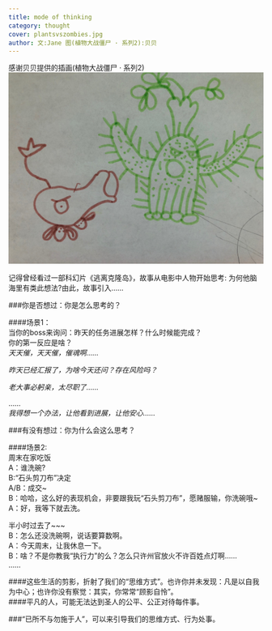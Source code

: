 ```yaml
---
title: mode of thinking
category: thought
cover: plantsvszombies.jpg
author: 文:Jane 图(植物大战僵尸 · 系列2):贝贝
---
```


感谢贝贝提供的插画(植物大战僵尸 · 系列2)
![](./plantsvszombies.jpg)
     
记得曾经看过一部科幻片《逃离克隆岛》，故事从电影中人物开始思考: 为何他脑海里有类此想法?由此，故事引入……       
       
###你是否想过：你是怎么思考的？    
       
####场景1：    
当你的boss来询问：昨天的任务进展怎样？什么时候能完成？    
你的第一反应是啥？    
_天天催，天天催，催魂啊……_    
     
_昨天已经汇报了，为啥今天还问？存在风险吗？_    
     
_老大事必躬亲，太尽职了……_     
    
……    
_我得想一个办法，让他看到进展，让他安心……_    
       
###有没有想过：你为什么会这么思考？   
    
####场景2:   
周末在家吃饭    
A：谁洗碗?    
B:“石头剪刀布”决定   
A/B：成交~   
B：哈哈，这么好的表现机会，非要跟我玩“石头剪刀布”，愿赌服输，你洗碗哦~    
A：好，我等下就去洗。    
     
半小时过去了~~~   
B：怎么还没洗碗啊，说话要算数啊。     
A：今天周末，让我休息一下。    
B：啥？不是你教我“执行力”的么？怎么只许州官放火不许百姓点灯啊……        
……      
    
####这些生活的剪影，折射了我们的“思维方式”。也许你并未发现：凡是以自我为中心；也许你没有察觉：其实，你常常“顾影自怜”。    
####平凡的人，可能无法达到圣人的公平、公正对待每件事。      
     
###“已所不与勿施于人”，可以来引导我们的思维方式、行为处事。
